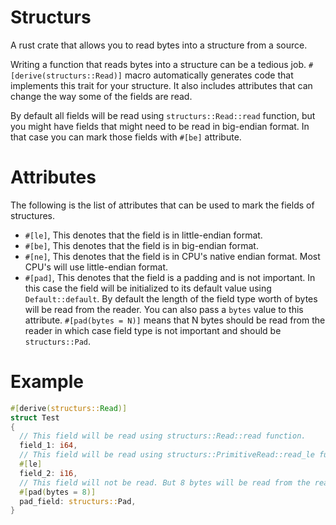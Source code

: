 # Structurs

A rust crate that allows you to read bytes into a structure from a source.

Writing a function that reads bytes into a structure can be a tedious job.
`#[derive(structurs::Read)]` macro automatically generates code that implements this trait for
your structure. It also includes attributes that can change the way some of the fields are
read.

By default all fields will be read using `structurs::Read::read` function, but you might have
fields that might need to be read in big-endian format. In that case you can mark those fields
with `#[be]` attribute.

# Attributes

The following is the list of attributes that can be used to mark the fields of structures.

- `#[le]`, This denotes that the field is in little-endian format.
- `#[be]`, This denotes that the field is in big-endian format.
- `#[ne]`, This denotes that the field is in CPU's native endian format. Most CPU's will use
  little-endian format.
- `#[pad]`, This denotes that the field is a padding and is not important. In this case the
  field will be initialized to its default value using `Default::default`. By default the
  length of the field type worth of bytes will be read from the reader. You can also pass a
  `bytes` value to this attribute. `#[pad(bytes = N)]` means that N bytes should be read from
  the reader in which case field type is not important and should be `structurs::Pad`.

# Example

```rust
#[derive(structurs::Read)]
struct Test
{
  // This field will be read using structurs::Read::read function.
  field_1: i64,
  // This field will be read using structurs::PrimitiveRead::read_le function.
  #[le]
  field_2: i16,
  // This field will not be read. But 8 bytes will be read from the reader and discarded.
  #[pad(bytes = 8)]
  pad_field: structurs::Pad,
}
```
